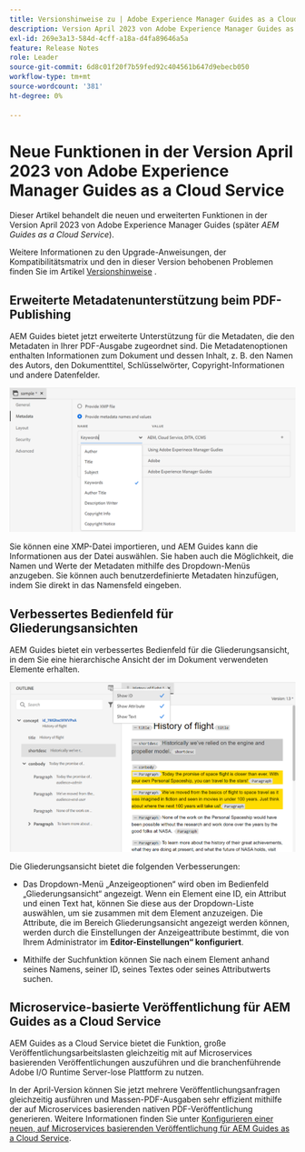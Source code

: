 ```yaml
---
title: Versionshinweise zu | Adobe Experience Manager Guides as a Cloud Service, Version April 2023
description: Version April 2023 von Adobe Experience Manager Guides as a Cloud Service
exl-id: 269e3a13-584d-4cff-a18a-d4fa89646a5a
feature: Release Notes
role: Leader
source-git-commit: 6d8c01f20f7b59fed92c404561b647d9ebecb050
workflow-type: tm+mt
source-wordcount: '381'
ht-degree: 0%

---
```


# Neue Funktionen in der Version April 2023 von Adobe Experience Manager Guides as a Cloud Service

Dieser Artikel behandelt die neuen und erweiterten Funktionen in der Version April 2023 von Adobe Experience Manager Guides (später *AEM Guides as a Cloud Service*).

Weitere Informationen zu den Upgrade-Anweisungen, der Kompatibilitätsmatrix und den in dieser Version behobenen Problemen finden Sie im Artikel [Versionshinweise](release-notes-2023-4-0.md) .

## Erweiterte Metadatenunterstützung beim PDF-Publishing

AEM Guides bietet jetzt erweiterte Unterstützung für die Metadaten, die den Metadaten in Ihrer PDF-Ausgabe zugeordnet sind. Die Metadatenoptionen enthalten Informationen zum Dokument und dessen Inhalt, z. B. den Namen des Autors, den Dokumenttitel, Schlüsselwörter, Copyright-Informationen und andere Datenfelder.

<img src="assets/pdf-metadata.png" alt=" Native PDF-Metadaten">

Sie können eine XMP-Datei importieren, und AEM Guides kann die Informationen aus der Datei auswählen. Sie haben auch die Möglichkeit, die Namen und Werte der Metadaten mithilfe des Dropdown-Menüs anzugeben. Sie können auch benutzerdefinierte Metadaten hinzufügen, indem Sie direkt in das Namensfeld eingeben.


## Verbessertes Bedienfeld für Gliederungsansichten

AEM Guides bietet ein verbessertes Bedienfeld für die Gliederungsansicht, in dem Sie eine hierarchische Ansicht der im Dokument verwendeten Elemente erhalten.

<img src="assets/select-element-content-outline-view_cs.png" alt=" Native PDF-Metadaten">

Die Gliederungsansicht bietet die folgenden Verbesserungen:

* Das Dropdown-Menü „Anzeigeoptionen“ wird oben im Bedienfeld „Gliederungsansicht“ angezeigt. Wenn ein Element eine ID, ein Attribut und einen Text hat, können Sie diese aus der Dropdown-Liste auswählen, um sie zusammen mit dem Element anzuzeigen. Die Attribute, die im Bereich Gliederungsansicht angezeigt werden können, werden durch die Einstellungen der Anzeigeattribute bestimmt, die von Ihrem Administrator im **Editor-Einstellungen“ konfiguriert**.

* Mithilfe der Suchfunktion können Sie nach einem Element anhand seines Namens, seiner ID, seines Textes oder seines Attributwerts suchen.


## Microservice-basierte Veröffentlichung für AEM Guides as a Cloud Service

AEM Guides as a Cloud Service bietet die Funktion, große Veröffentlichungsarbeitslasten gleichzeitig mit auf Microservices basierenden Veröffentlichungen auszuführen und die branchenführende Adobe I/O Runtime Server-lose Plattform zu nutzen.

In der April-Version können Sie jetzt mehrere Veröffentlichungsanfragen gleichzeitig ausführen und Massen-PDF-Ausgaben sehr effizient mithilfe der auf Microservices basierenden nativen PDF-Veröffentlichung generieren.
Weitere Informationen finden Sie unter [Konfigurieren einer neuen, auf Microservices basierenden Veröffentlichung für AEM Guides as a Cloud Service](../knowledge-base/publishing/configure-microservices.md).
